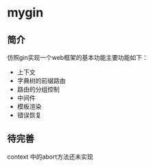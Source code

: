 # mygin

## 简介
仿照gin实现一个web框架的基本功能主要功能如下：
* 上下文
* 字典树的前缀路由
* 路由的分组控制
* 中间件
* 模板渲染
* 错误恢复

## 待完善
  context 中的abort方法还未实现
